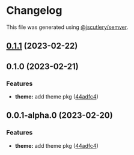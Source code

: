 # Changelog

This file was generated using [@jscutlery/semver](https://github.com/jscutlery/semver).

## [0.1.1](https://github.com/Availity/element/compare/@availity/theme@0.1.0...@availity/theme@0.1.1) (2023-02-22)

## 0.1.0 (2023-02-21)


### Features

* **theme:** add theme pkg ([44adfc4](https://github.com/Availity/element/commit/44adfc4c8cdb5be111796ee78edb7388f48806fe))

## 0.0.1-alpha.0 (2023-02-20)


### Features

* **theme:** add theme pkg ([44adfc4](https://github.com/Availity/element/commit/44adfc4c8cdb5be111796ee78edb7388f48806fe))
